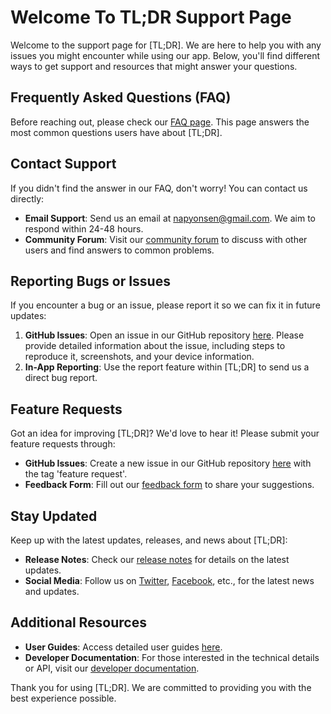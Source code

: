 # Welcome To TL;DR Support Page

Welcome to the support page for [TL;DR]. We are here to help you with any issues you might encounter while using our app. Below, you'll find different ways to get support and resources that might answer your questions.

## Frequently Asked Questions (FAQ)

Before reaching out, please check our [FAQ page](link-to-your-faq). This page answers the most common questions users have about [TL;DR].

## Contact Support

If you didn't find the answer in our FAQ, don't worry! You can contact us directly:

- **Email Support**: Send us an email at [napyonsen@gmail.com](mailto:napyonsen@gmail.com). We aim to respond within 24-48 hours.
- **Community Forum**: Visit our [community forum](link-to-your-forum) to discuss with other users and find answers to common problems.

## Reporting Bugs or Issues

If you encounter a bug or an issue, please report it so we can fix it in future updates:

1. **GitHub Issues**: Open an issue in our GitHub repository [here](link-to-your-github-issues). Please provide detailed information about the issue, including steps to reproduce it, screenshots, and your device information.
2. **In-App Reporting**: Use the report feature within [TL;DR] to send us a direct bug report.

## Feature Requests

Got an idea for improving [TL;DR]? We'd love to hear it! Please submit your feature requests through:

- **GitHub Issues**: Create a new issue in our GitHub repository [here](link-to-your-github-issues) with the tag 'feature request'.
- **Feedback Form**: Fill out our [feedback form](link-to-your-feedback-form) to share your suggestions.

## Stay Updated

Keep up with the latest updates, releases, and news about [TL;DR]:

- **Release Notes**: Check our [release notes](link-to-release-notes) for details on the latest updates.
- **Social Media**: Follow us on [Twitter](Twitter-link), [Facebook](Facebook-link), etc., for the latest news and updates.

## Additional Resources

- **User Guides**: Access detailed user guides [here](link-to-user-guides).
- **Developer Documentation**: For those interested in the technical details or API, visit our [developer documentation](link-to-developer-docs).

Thank you for using [TL;DR]. We are committed to providing you with the best experience possible.
